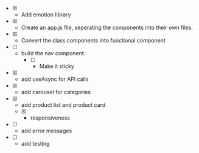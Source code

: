 - [x] - Add emotion library
- [x] - Create an app.js file, seperating the components into their own files.
- [x] - Convert the class components into functional component
- [ ] - build the nav component. 
    - [ ] - Make it sticky
 - [x] - add useAsync for API calls
 - [x] - add carousel for categories
 - [x] - add product list and product card
    - [x] - responsiveness

 - [ ] - add error messages
 - [ ] - add testing 